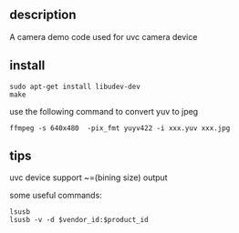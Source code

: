 ## description

A camera demo code used for uvc camera device

## install

```
sudo apt-get install libudev-dev
make 
```

use the following command to convert yuv to jpeg

```
ffmpeg -s 640x480  -pix_fmt yuyv422 -i xxx.yuv xxx.jpg
```

## tips

uvc device support ~=(bining size) output

some useful commands:

```
lsusb
lsusb -v -d $vendor_id:$product_id
```
